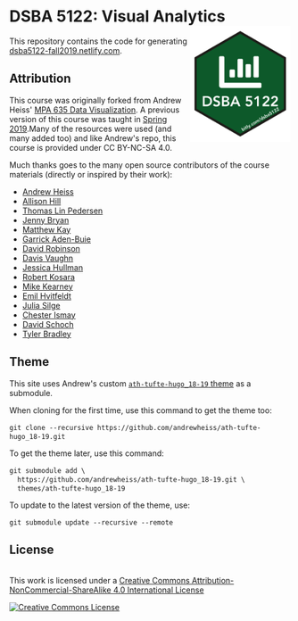 # DSBA 5122: Visual Analytics <img src="./static/images/dsba5122.png" width="180px" align="right" />

This repository contains the code for generating [dsba5122-fall2019.netlify.com](https://dsba5122-fall2019.netlify.com).

## Attribution

This course was originally forked from Andrew Heiss' [MPA 635 Data Visualization](https://github.com/andrewheiss/datavizf18.classes.andrewheiss.com). A previous version of this course was taught in [Spring 2019](https://dsba5122-spring2019.netlify.com).Many of the resources were used (and many added too) and like Andrew's repo, this course is provided under CC BY-NC-SA 4.0.

Much thanks goes to the many open source contributors of the course materials (directly or inspired by their work):
* [Andrew Heiss](https://www.andrewheiss.com/) 
* [Allison Hill](https://alison.rbind.io/)
* [Thomas Lin Pedersen](https://www.data-imaginist.com/)
* [Jenny Bryan](https://jennybryan.org/)
* [Matthew Kay](http://www.mjskay.com/)
* [Garrick Aden-Buie](https://www.garrickadenbuie.com/project/)
* [David Robinson](http://varianceexplained.org/about/)
* [Davis Vaughn](https://blog.davisvaughan.com/)
* [Jessica Hullman](http://users.eecs.northwestern.edu/~jhullman/)
* [Robert Kosara](https://eagereyes.org/)
* [Mike Kearney](https://mikewk.com/)
* [Emil Hvitfeldt](https://www.hvitfeldt.me/blog/)
* [Julia Silge](https://juliasilge.com/)
* [Chester Ismay](https://ismayc.github.io/)
* [David Schoch](http://schochastics.net/)
* [Tyler Bradley](https://tbradley1013.github.io/)

## Theme

This site uses Andrew's custom [`ath-tufte-hugo_18-19` theme](https://github.com/andrewheiss/ath-tufte-hugo_18-19) as a submodule.

When cloning for the first time, use this command to get the theme too:

    git clone --recursive https://github.com/andrewheiss/ath-tufte-hugo_18-19.git

To get the theme later, use this command:

    git submodule add \
      https://github.com/andrewheiss/ath-tufte-hugo_18-19.git \
      themes/ath-tufte-hugo_18-19

To update to the latest version of the theme, use:

    git submodule update --recursive --remote
    
## License

<br />This work is licensed under a <a rel="license" href="http://creativecommons.org/licenses/by-nc-sa/4.0/">Creative Commons Attribution-NonCommercial-ShareAlike 4.0 International License</a>

<a rel="license" href="http://creativecommons.org/licenses/by-nc-sa/4.0/"><img alt="Creative Commons License" style="border-width:0" src="https://i.creativecommons.org/l/by-nc-sa/4.0/88x31.png" /></a>
